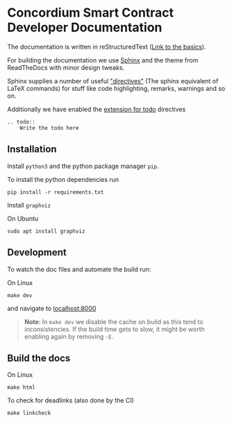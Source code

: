 # Concordium Smart Contract Developer Documentation

The documentation is written in reStructuredText ([Link to the basics](https://www.sphinx-doc.org/en/master/usage/restructuredtext/basics.html)).

For building the documentation we use [Sphinx](https://www.sphinx-doc.org/en/master/index.html) and the theme from ReadTheDocs with minor design tweaks.

Sphinx supplies a number of useful ["directives"](https://www.sphinx-doc.org/en/master/usage/restructuredtext/directives.html) (The sphinx equivalent of LaTeX commands) for stuff like code highlighting, remarks, warnings and so on.

Additionally we have enabled the [extension for todo](https://www.sphinx-doc.org/en/master/usage/extensions/todo.html) directives
```
.. todo::
    Write the todo here
```



## Installation

Install `python3` and the python package manager `pip`.

To install the python dependencies run
```
pip install -r requirements.txt
```

Install `graphviz`

On Ubuntu
```
sudo apt install graphviz
```

## Development
To watch the doc files and automate the build run:

On Linux
```
make dev
```
and navigate to [localhost:8000](http://localhost:8000)

> **Note**: In `make dev` we disable the cache on build as this tend to inconsistencies.
> If the build time gets to slow, it might be worth enabling again by removing `-E`.

## Build the docs

On Linux
```
make html
```


To check for deadlinks (also done by the CI)
```
make linkcheck
```
